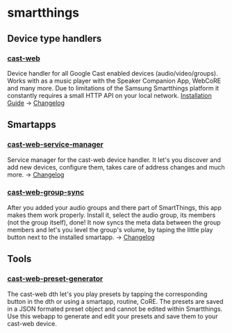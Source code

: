 # smartthings
## Device type handlers
### [cast-web](https://raw.githubusercontent.com/vervallsweg/smartthings/master/devicetypes/vervallsweg/cast-web.src/cast-web.groovy "cast-web")
Device handler for all Google Cast enabled devices (audio/video/groups). Works with as a music player with the Speaker Companion App, WebCoRE and many more. Due to limitations of the Samsung Smartthings platform it constantly requires a small HTTP API on your local network.
[Installation Guide](https://vervallsweg.github.io/smartthings/cast-web-installation-guide "Installation Guide")
-> [Changelog](https://github.com/vervallsweg/smartthings/blob/master/devicetypes/vervallsweg/cast-web.src/README.md "Changelog")
## Smartapps
### [cast-web-service-manager](https://raw.githubusercontent.com/vervallsweg/smartthings/master/smartapps/vervallsweg/cast-web-service-manager.src/cast-web-service-manager.groovy "cast-web-service-manager")
Service manager for the cast-web device handler. It let's you discover and add new devices, configure them, takes care of address changes and much more.
-> [Changelog](https://github.com/vervallsweg/smartthings/blob/master/smartapps/vervallsweg/cast-web-service-manager.src/README.md "Changelog")
### [cast-web-group-sync](https://raw.githubusercontent.com/vervallsweg/smartthings/master/smartapps/vervallsweg/cast-web-group-sync.src/cast-web-group-sync.groovy "cast-web-group-sync")
After you added your audio groups and there part of SmartThings, this app makes them work properly. Install it, select the audio group, its members (not the group itself), done! It now syncs the meta data between the group members and let's you level the group's volume, by taping the little play button next to the installed smartapp.
-> [Changelog](https://github.com/vervallsweg/smartthings/blob/master/smartapps/vervallsweg/cast-web-group-sync.src/README.md "Changelog")
## Tools
### [cast-web-preset-generator](https://vervallsweg.github.io/smartthings/cast-web-preset-generator/preset-generator.html "cast-web-preset-generator")
The cast-web dth let's you play presets by tapping the corresponding button in the dth or using a smartapp, routine, CoRE. The presets are saved in a JSON formated preset object and cannot be edited within Smartthings. Use this webapp to generate and edit your presets and save them to your cast-web device.